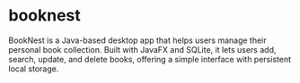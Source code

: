 # booknest
BookNest is a Java-based desktop app that helps users manage their personal book collection. Built with JavaFX and SQLite, it lets users add, search, update, and delete books, offering a simple interface with persistent local storage.
